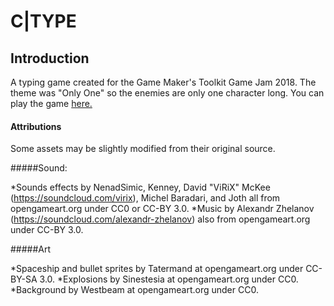 # C|TYPE

## Introduction
A typing game created for the Game Maker's Toolkit Game Jam 2018. The theme was "Only One" so the enemies are only one character long. You can play the game [here.](https://durbo.itch.io/ctype)

#### Attributions
Some assets may be slightly modified from their original source.

#####Sound:

*Sounds effects by NenadSimic, Kenney, David "ViRiX" McKee (https://soundcloud.com/virix), Michel Baradari, and Joth all from opengameart.org under CC0 or CC-BY 3.0.
*Music by Alexandr Zhelanov (https://soundcloud.com/alexandr-zhelanov) also from opengameart.org under CC-BY 3.0.

#####Art

*Spaceship and bullet sprites by Tatermand at opengameart.org under CC-BY-SA 3.0.
*Explosions by Sinestesia at opengameart.org under CC0.
*Background by Westbeam at opengameart.org under CC0.